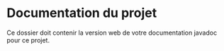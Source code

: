 # Documentation du projet
Ce dossier doit contenir la version web de votre documentation javadoc pour ce projet.
